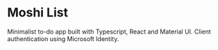 # Moshi List

Minimalist to-do app built with Typescript, React and Material UI. Client authentication using Microsoft Identity.